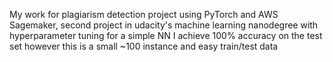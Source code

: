 My work for plagiarism detection project using PyTorch and AWS Sagemaker, second project in udacity's machine learning nanodegree with hyperparameter tuning for a simple NN I achieve 100% accuracy on the test set however this is a small ~100 instance and easy train/test data

